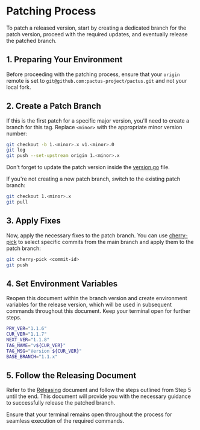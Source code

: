# Patching Process

To patch a released version, start by creating a dedicated branch for the patch version,
proceed with the required updates, and eventually release the patched branch.

## 1. Preparing Your Environment

Before proceeding with the patching process,
ensure that your `origin` remote is set to `git@github.com:pactus-project/pactus.git` and not your local fork.

## 2. Create a Patch Branch

If this is the first patch for a specific major version, you'll need to create a branch for this tag.
Replace `<minor>` with the appropriate minor version number:

```bash
git checkout -b 1.<minor>.x v1.<minor>.0
git log
git push --set-upstream origin 1.<minor>.x
```

Don't forget to update the patch version inside the [version.go](../version/version.go) file.

If you're not creating a new patch branch, switch to the existing patch branch:

```bash
git checkout 1.<minor>.x
git pull
```

## 3. Apply Fixes

Now, apply the necessary fixes to the patch branch.
You can use [cherry-pick](https://www.atlassian.com/git/tutorials/cherry-pick) to
select specific commits from the main branch and apply them to the patch branch:

```bash
git cherry-pick <commit-id>
git push
```

## 4. Set Environment Variables

Reopen this document within the branch version and
create environment variables for the release version, which will be used in subsequent commands throughout this document.
Keep your terminal open for further steps.

```bash
PRV_VER="1.1.6"
CUR_VER="1.1.7"
NEXT_VER="1.1.8"
TAG_NAME="v${CUR_VER}"
TAG_MSG="Version ${CUR_VER}"
BASE_BRANCH="1.1.x"
```

## 5. Follow the Releasing Document

Refer to the [Releasing](./releasing.md) document and follow the steps outlined from Step 5 until the end.
This document will provide you with the necessary guidance to successfully release the patched branch.

Ensure that your terminal remains open throughout the process for seamless execution of the required commands.
